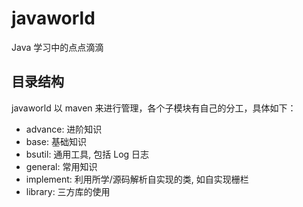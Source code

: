 # javaworld
Java 学习中的点点滴滴
## 目录结构
javaworld 以 maven 来进行管理，各个子模块有自己的分工，具体如下：
* advance: 进阶知识
* base: 基础知识
* bsutil: 通用工具, 包括 Log 日志
* general: 常用知识
* implement: 利用所学/源码解析自实现的类, 如自实现栅栏
* library: 三方库的使用
